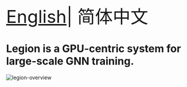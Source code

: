 <font size=7>[English](README.en-US.md)| 简体中文</font>

# Legion is a GPU-centric system for large-scale GNN training.


![legion-overview](https://github.com/RC4ML/Legion/assets/109936863/b9c57977-9149-41c6-b585-604e49957680)

